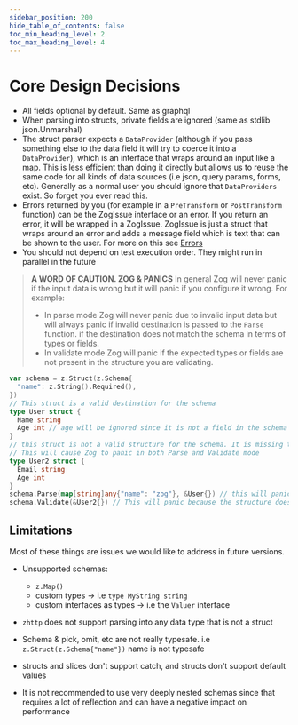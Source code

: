 ```yaml
---
sidebar_position: 200
hide_table_of_contents: false
toc_min_heading_level: 2
toc_max_heading_level: 4
---
```


# Core Design Decisions

- All fields optional by default. Same as graphql
- When parsing into structs, private fields are ignored (same as stdlib json.Unmarshal)
- The struct parser expects a `DataProvider` (although if you pass something else to the data field it will try to coerce it into a `DataProvider`), which is an interface that wraps around an input like a map. This is less efficient than doing it directly but allows us to reuse the same code for all kinds of data sources (i.e json, query params, forms, etc). Generally as a normal user you should ignore that `DataProviders` exist. So forget you ever read this.
- Errors returned by you (for example in a `PreTransform` or `PostTransform` function) can be the ZogIssue interface or an error. If you return an error, it will be wrapped in a ZogIssue. ZogIssue is just a struct that wraps around an error and adds a message field which is text that can be shown to the user. For more on this see [Errors](/errors)
- You should not depend on test execution order. They might run in parallel in the future

> **A WORD OF CAUTION. ZOG & PANICS**
> In general Zog will never panic if the input data is wrong but it will panic if you configure it wrong. For example:
>
> - In parse mode Zog will never panic due to invalid input data but will always panic if invalid destination is passed to the `Parse` function. if the destination does not match the schema in terms of types or fields.
> - In validate mode Zog will panic if the expected types or fields are not present in the structure you are validating.

```go
var schema = z.Struct(z.Schema{
  "name": z.String().Required(),
})
// This struct is a valid destination for the schema
type User struct {
  Name string
  Age int // age will be ignored since it is not a field in the schema
}
// this struct is not a valid structure for the schema. It is missing the name field.
// This will cause Zog to panic in both Parse and Validate mode
type User2 struct {
  Email string
  Age int
}
schema.Parse(map[string]any{"name": "zog"}, &User{}) // this will panic even if input data is valid. Because the destination is not a valid structure for the schema
schema.Validate(&User2{}) // This will panic because the structure does not match the schema

```

## Limitations

Most of these things are issues we would like to address in future versions.

- Unsupported schemas:

  - `z.Map()`
  - custom types -> i.e `type MyString string`
  - custom interfaces as types -> i.e the `Valuer` interface

- `zhttp` does not support parsing into any data type that is not a struct
- Schema & pick, omit, etc are not really typesafe. i.e `z.Struct(z.Schema{"name"})` name is not typesafe
- structs and slices don't support catch, and structs don't support default values
- It is not recommended to use very deeply nested schemas since that requires a lot of reflection and can have a negative impact on performance
